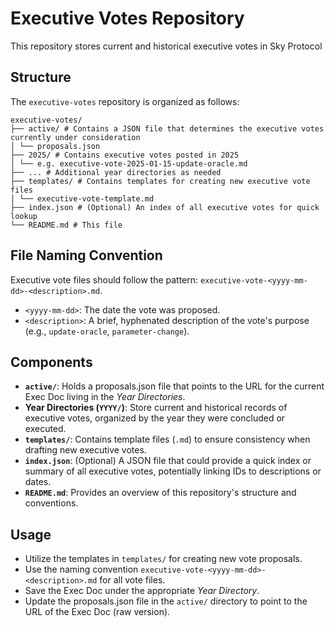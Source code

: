 # Executive Votes Repository

This repository stores current and historical executive votes in Sky Protocol

## Structure

The `executive-votes` repository is organized as follows:

```
executive-votes/
├── active/ # Contains a JSON file that determines the executive votes currently under consideration
│ └── proposals.json
├── 2025/ # Contains executive votes posted in 2025
│ └── e.g. executive-vote-2025-01-15-update-oracle.md
├── ... # Additional year directories as needed
├── templates/ # Contains templates for creating new executive vote files
│ └── executive-vote-template.md
├── index.json # (Optional) An index of all executive votes for quick lookup
└── README.md # This file
```

## File Naming Convention

Executive vote files should follow the pattern: `executive-vote-<yyyy-mm-dd>-<description>.md`.

- `<yyyy-mm-dd>`: The date the vote was proposed.
- `<description>`: A brief, hyphenated description of the vote's purpose (e.g., `update-oracle`, `parameter-change`).

## Components

- **`active/`**: Holds a proposals.json file that points to the URL for the current Exec Doc living in the _Year Directories_.
- **Year Directories (`YYYY/`)**: Store current and historical records of executive votes, organized by the year they were concluded or executed.
- **`templates/`**: Contains template files (`.md`) to ensure consistency when drafting new executive votes.
- **`index.json`**: (Optional) A JSON file that could provide a quick index or summary of all executive votes, potentially linking IDs to descriptions or dates.
- **`README.md`**: Provides an overview of this repository's structure and conventions.

## Usage

- Utilize the templates in `templates/` for creating new vote proposals.
- Use the naming convention `executive-vote-<yyyy-mm-dd>-<description>.md` for all vote files.
- Save the Exec Doc under the appropriate _Year Directory_.
- Update the proposals.json file in the `active/` directory to point to the URL of the Exec Doc (raw version).
